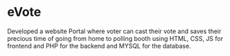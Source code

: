 # eVote
Developed a website Portal where voter can cast their vote and saves their precious time of going from home to polling booth using HTML, CSS, JS for frontend and PHP for the backend and MYSQL for the database.
